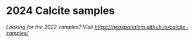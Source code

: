 # 2024 Calcite samples

_Looking for the 2022 samples? Visit https://geospatialem.github.io/calcite-samples/_
